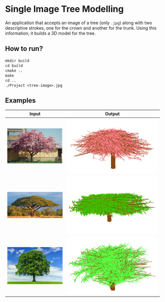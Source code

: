 # Single Image Tree Modelling

An application that accepts an image of a tree (only `.jpg`) along with two descriptive strokes, one for the crown and another for the trunk. Using this information, it builds a 3D model for the tree.

## How to run?

```shell
mkdir build
cd build
cmake ..
make
cd ..
./Project <tree-image>.jpg
```

## Examples

Input              | Output
:-----------------:|:-----------------------:
![](readme/1.png)  |  ![](readme/1-out.png)
![](readme/2.png)  |  ![](readme/2-out.png)
![](readme/3.jpg)  |  ![](readme/3-out.png)